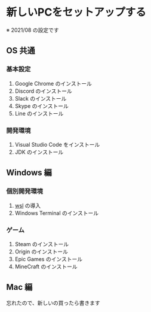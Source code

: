 # 新しいPCをセットアップする

※ 2021/08 の設定です

## OS 共通

### 基本設定

1. Google Chrome のインストール
1. Discord のインストール
1. Slack のインストール
1. Skype のインストール
1. Line のインストール

### 開発環境

1. Visual Studio Code をインストール
1. JDK のインストール

## Windows 編

### 個別開発環境

1. [wsl](./books/wsl_setup_worklist.md) の導入
1. Windows Terminal のインストール

### ゲーム

1. Steam のインストール
1. Origin のインストール
1. Epic Games のインストール
1. MineCraft のインストール


## Mac 編

忘れたので、新しいの買ったら書きます
